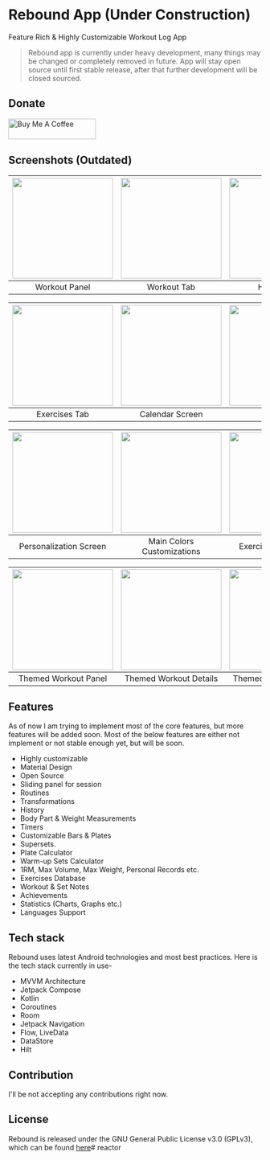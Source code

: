 # Rebound App (Under Construction)

Feature Rich & Highly Customizable Workout Log App

> Rebound app is currently under heavy development, many things may be
> changed or completely removed in future.
> App will stay open source until first stable release, after that
> further development will be closed sourced.
 
## Donate

<a href="https://www.buymeacoffee.com/ankitsuda" target="_blank"><img src="https://cdn.buymeacoffee.com/buttons/v2/default-yellow.png" alt="Buy Me A Coffee" height="41" width="174"></a>

## Screenshots (Outdated)

| <img src="arts/workout_panel.png" width="200"/> | <img src="arts/workout_tab.png" width="200"/> | <img src="arts/history_tab.png" width="200"/> | 
|:---:|:---:|:---:|
|Workout Panel|Workout Tab|History Tab|

| <img src="arts/exercises_tab.png" width="200"/> | <img src="arts/calendar_screen.png" width="200"/> |<img src="arts/more_tab.png" width="200"/> |
|:---:|:---:|:---:|
|Exercises Tab|Calendar Screen|More Tab|

| <img src="arts/personalization_screen.png" width="200"/> | <img src="arts/main_colors_screen.png" width="200"/> | <img src="arts/exercise_details_stats.png" width="200"/> | 
|:---:|:---:|:---:|
|Personalization Screen|Main Colors Customizations|Exercise Details Stats|

| <img src="arts/themed_workout_panel.png" width="200"/> | <img src="arts/themed_workout_details.png" width="200"/> | <img src="arts/themed_exercise_details_history.png" width="200"/> |
|:---:|:---:|:---:|
|Themed Workout Panel|Themed Workout Details|Themed Exercise Details|
## Features

As of now I am trying to implement most of the core features, but more features will be added soon.
Most of the below features are either not implement or not stable enough yet, but will be soon.

- Highly customizable
- Material Design
- Open Source
- Sliding panel for session
- Routines
- Transformations
- History
- Body Part & Weight Measurements
- Timers
- Customizable Bars & Plates
- Supersets.
- Plate Calculator
- Warm-up Sets Calculator
- 1RM, Max Volume, Max Weight, Personal Records etc.
- Exercises Database
- Workout & Set Notes
- Achievements
- Statistics (Charts, Graphs etc.)
- Languages Support

## Tech stack

Rebound uses latest Android technologies and most best practices. Here is the tech stack currently
in use-

- MVVM Architecture
- Jetpack Compose
- Kotlin
- Coroutines
- Room
- Jetpack Navigation
- Flow, LiveData
- DataStore
- Hilt

## Contribution

I'll be not accepting any contributions right now.

## License

Rebound is released under the GNU General Public License v3.0 (GPLv3), which can be
found [here](LICENSE.md)# reactor
